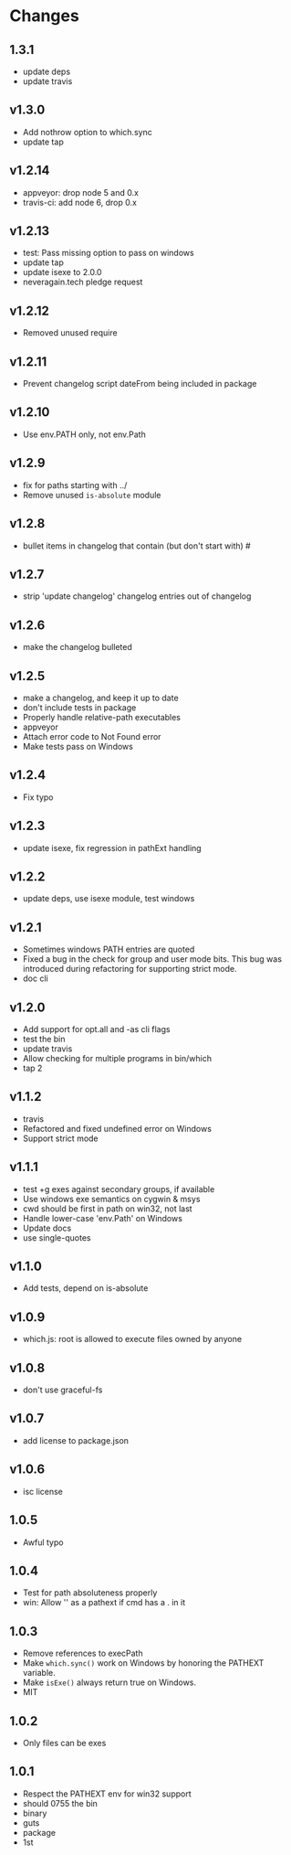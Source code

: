 # Changes


## 1.3.1

* update deps
* update travis

## v1.3.0

* Add nothrow option to which.sync
* update tap

## v1.2.14

* appveyor: drop node 5 and 0.x
* travis-ci: add node 6, drop 0.x

## v1.2.13

* test: Pass missing option to pass on windows
* update tap
* update isexe to 2.0.0
* neveragain.tech pledge request

## v1.2.12

* Removed unused require

## v1.2.11

* Prevent changelog script dateFrom being included in package

## v1.2.10

* Use env.PATH only, not env.Path

## v1.2.9

* fix for paths starting with ../
* Remove unused `is-absolute` module

## v1.2.8

* bullet items in changelog that contain (but don't start with) #

## v1.2.7

* strip 'update changelog' changelog entries out of changelog

## v1.2.6

* make the changelog bulleted

## v1.2.5

* make a changelog, and keep it up to date
* don't include tests in package
* Properly handle relative-path executables
* appveyor
* Attach error code to Not Found error
* Make tests pass on Windows

## v1.2.4

* Fix typo

## v1.2.3

* update isexe, fix regression in pathExt handling

## v1.2.2

* update deps, use isexe module, test windows

## v1.2.1

* Sometimes windows PATH entries are quoted
* Fixed a bug in the check for group and user mode bits. This bug was introduced during refactoring for supporting strict mode.
* doc cli

## v1.2.0

* Add support for opt.all and -as cli flags
* test the bin
* update travis
* Allow checking for multiple programs in bin/which
* tap 2

## v1.1.2

* travis
* Refactored and fixed undefined error on Windows
* Support strict mode

## v1.1.1

* test +g exes against secondary groups, if available
* Use windows exe semantics on cygwin & msys
* cwd should be first in path on win32, not last
* Handle lower-case 'env.Path' on Windows
* Update docs
* use single-quotes

## v1.1.0

* Add tests, depend on is-absolute

## v1.0.9

* which.js: root is allowed to execute files owned by anyone

## v1.0.8

* don't use graceful-fs

## v1.0.7

* add license to package.json

## v1.0.6

* isc license

## 1.0.5

* Awful typo

## 1.0.4

* Test for path absoluteness properly
* win: Allow '' as a pathext if cmd has a . in it

## 1.0.3

* Remove references to execPath
* Make `which.sync()` work on Windows by honoring the PATHEXT variable.
* Make `isExe()` always return true on Windows.
* MIT

## 1.0.2

* Only files can be exes

## 1.0.1

* Respect the PATHEXT env for win32 support
* should 0755 the bin
* binary
* guts
* package
* 1st
